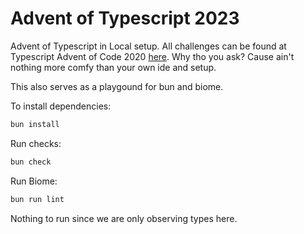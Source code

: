 # Advent of Typescript 2023

Advent of Typescript in Local setup. All challenges can be found at Typescript Advent of Code 2020 [here](https://typehero.dev/aot-2023). Why tho you ask? Cause ain't nothing more comfy than your own ide and setup.

This also serves as a playgound for bun and biome.

To install dependencies:

```bash
bun install
```

Run checks:

```bash
bun check
```

Run Biome:

```bash
bun run lint
```

Nothing to run since we are only observing types here.

